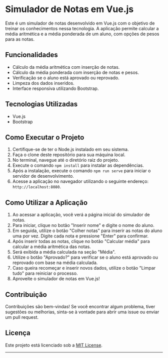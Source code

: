 # Simulador de Notas em Vue.js

Este é um simulador de notas desenvolvido em Vue.js com o objetivo de treinar os conhecimentos nessa tecnologia. A aplicação permite calcular a média aritmética e a média ponderada de um aluno, com opções de pesos para as notas.

## Funcionalidades

- Cálculo da média aritmética com inserção de notas.
- Cálculo da média ponderada com inserção de notas e pesos.
- Verificação se o aluno está aprovado ou reprovado.
- Limpeza dos dados inseridos.
- Interface responsiva utilizando Bootstrap.

## Tecnologias Utilizadas

- Vue.js
- Bootstrap

## Como Executar o Projeto

1. Certifique-se de ter o Node.js instalado em seu sistema.
2. Faça o clone deste repositório para sua máquina local.
3. No terminal, navegue até o diretório raiz do projeto.
4. Execute o comando `npm install` para instalar as dependências.
5. Após a instalação, execute o comando `npm run serve` para iniciar o servidor de desenvolvimento.
6. Acesse a aplicação no navegador utilizando o seguinte endereço: `http://localhost:8080`.

## Como Utilizar a Aplicação

1. Ao acessar a aplicação, você verá a página inicial do simulador de notas.
2. Para iniciar, clique no botão "Inserir nome" e digite o nome do aluno.
3. Em seguida, utilize o botão "Colher notas" para inserir as notas do aluno uma por vez. Digite cada nota e pressione "Enter" para confirmar.
4. Após inserir todas as notas, clique no botão "Calcular média" para calcular a média aritmética das notas.
5. Será exibida a média calculada na seção "Média".
6. Utilize o botão "Aprovado?" para verificar se o aluno está aprovado ou reprovado com base na média calculada.
7. Caso queira recomeçar e inserir novos dados, utilize o botão "Limpar tudo" para reiniciar o processo.
8. Aproveite o simulador de notas em Vue.js!

## Contribuição

Contribuições são bem-vindas! Se você encontrar algum problema, tiver sugestões ou melhorias, sinta-se à vontade para abrir uma issue ou enviar um pull request.

## Licença

Este projeto está licenciado sob a [MIT License](LICENSE).

---
